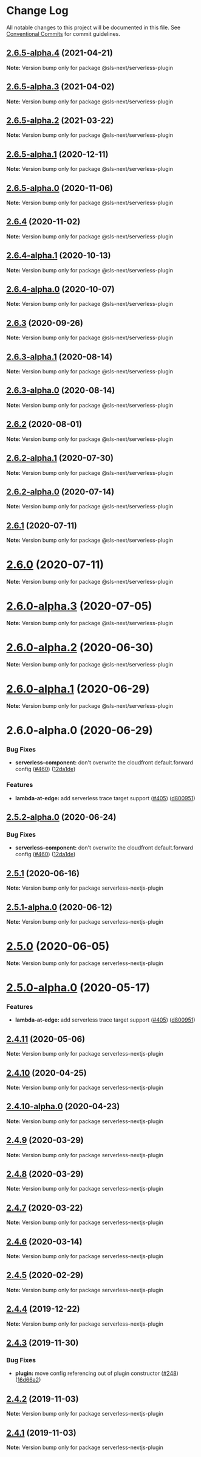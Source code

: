 # Change Log

All notable changes to this project will be documented in this file.
See [Conventional Commits](https://conventionalcommits.org) for commit guidelines.

## [2.6.5-alpha.4](https://github.com/serverless-nextjs/serverless-next.js/compare/@sls-next/serverless-plugin@2.6.5-alpha.3...@sls-next/serverless-plugin@2.6.5-alpha.4) (2021-04-21)

**Note:** Version bump only for package @sls-next/serverless-plugin

## [2.6.5-alpha.3](https://github.com/serverless-nextjs/serverless-next.js/compare/@sls-next/serverless-plugin@2.6.5-alpha.2...@sls-next/serverless-plugin@2.6.5-alpha.3) (2021-04-02)

**Note:** Version bump only for package @sls-next/serverless-plugin

## [2.6.5-alpha.2](https://github.com/serverless-nextjs/serverless-next.js/compare/@sls-next/serverless-plugin@2.6.5-alpha.1...@sls-next/serverless-plugin@2.6.5-alpha.2) (2021-03-22)

**Note:** Version bump only for package @sls-next/serverless-plugin

## [2.6.5-alpha.1](https://github.com/serverless-nextjs/serverless-next.js/compare/@sls-next/serverless-plugin@2.6.5-alpha.0...@sls-next/serverless-plugin@2.6.5-alpha.1) (2020-12-11)

**Note:** Version bump only for package @sls-next/serverless-plugin

## [2.6.5-alpha.0](https://github.com/serverless-nextjs/serverless-next.js/compare/@sls-next/serverless-plugin@2.6.4...@sls-next/serverless-plugin@2.6.5-alpha.0) (2020-11-06)

**Note:** Version bump only for package @sls-next/serverless-plugin

## [2.6.4](https://github.com/serverless-nextjs/serverless-next.js/compare/@sls-next/serverless-plugin@2.6.4-alpha.1...@sls-next/serverless-plugin@2.6.4) (2020-11-02)

**Note:** Version bump only for package @sls-next/serverless-plugin

## [2.6.4-alpha.1](https://github.com/serverless-nextjs/serverless-next.js/compare/@sls-next/serverless-plugin@2.6.4-alpha.0...@sls-next/serverless-plugin@2.6.4-alpha.1) (2020-10-13)

**Note:** Version bump only for package @sls-next/serverless-plugin

## [2.6.4-alpha.0](https://github.com/serverless-nextjs/serverless-next.js/compare/@sls-next/serverless-plugin@2.6.3...@sls-next/serverless-plugin@2.6.4-alpha.0) (2020-10-07)

**Note:** Version bump only for package @sls-next/serverless-plugin

## [2.6.3](https://github.com/serverless-nextjs/serverless-next.js/compare/@sls-next/serverless-plugin@2.6.3-alpha.1...@sls-next/serverless-plugin@2.6.3) (2020-09-26)

**Note:** Version bump only for package @sls-next/serverless-plugin

## [2.6.3-alpha.1](https://github.com/serverless-nextjs/serverless-next.js/compare/@sls-next/serverless-plugin@2.6.3-alpha.0...@sls-next/serverless-plugin@2.6.3-alpha.1) (2020-08-14)

**Note:** Version bump only for package @sls-next/serverless-plugin

## [2.6.3-alpha.0](https://github.com/serverless-nextjs/serverless-next.js/compare/@sls-next/serverless-plugin@2.6.2...@sls-next/serverless-plugin@2.6.3-alpha.0) (2020-08-14)

**Note:** Version bump only for package @sls-next/serverless-plugin

## [2.6.2](https://github.com/serverless-nextjs/serverless-next.js/compare/@sls-next/serverless-plugin@2.6.2-alpha.1...@sls-next/serverless-plugin@2.6.2) (2020-08-01)

**Note:** Version bump only for package @sls-next/serverless-plugin

## [2.6.2-alpha.1](https://github.com/serverless-nextjs/serverless-next.js/compare/@sls-next/serverless-plugin@2.6.2-alpha.0...@sls-next/serverless-plugin@2.6.2-alpha.1) (2020-07-30)

**Note:** Version bump only for package @sls-next/serverless-plugin

## [2.6.2-alpha.0](https://github.com/serverless-nextjs/serverless-next.js/compare/@sls-next/serverless-plugin@2.6.1...@sls-next/serverless-plugin@2.6.2-alpha.0) (2020-07-14)

**Note:** Version bump only for package @sls-next/serverless-plugin

## [2.6.1](https://github.com/serverless-nextjs/serverless-next.js/compare/@sls-next/serverless-plugin@2.6.0...@sls-next/serverless-plugin@2.6.1) (2020-07-11)

**Note:** Version bump only for package @sls-next/serverless-plugin

# [2.6.0](https://github.com/serverless-nextjs/serverless-next.js/compare/@sls-next/serverless-plugin@2.6.0-alpha.3...@sls-next/serverless-plugin@2.6.0) (2020-07-11)

**Note:** Version bump only for package @sls-next/serverless-plugin

# [2.6.0-alpha.3](https://github.com/serverless-nextjs/serverless-next.js/compare/@sls-next/serverless-plugin@2.6.0-alpha.2...@sls-next/serverless-plugin@2.6.0-alpha.3) (2020-07-05)

**Note:** Version bump only for package @sls-next/serverless-plugin

# [2.6.0-alpha.2](https://github.com/serverless-nextjs/serverless-next.js/compare/@sls-next/serverless-plugin@2.6.0-alpha.1...@sls-next/serverless-plugin@2.6.0-alpha.2) (2020-06-30)

**Note:** Version bump only for package @sls-next/serverless-plugin

# [2.6.0-alpha.1](https://github.com/serverless-nextjs/serverless-next.js/compare/@sls-next/serverless-plugin@2.6.0-alpha.0...@sls-next/serverless-plugin@2.6.0-alpha.1) (2020-06-29)

**Note:** Version bump only for package @sls-next/serverless-plugin

# 2.6.0-alpha.0 (2020-06-29)

### Bug Fixes

- **serverless-component:** don't overwrite the cloudfront default.forward config ([#460](https://github.com/serverless-nextjs/serverless-next.js/issues/460)) ([12da1de](https://github.com/serverless-nextjs/serverless-next.js/commit/12da1de31855b68b9addef801ec21dffd3202a21))

### Features

- **lambda-at-edge:** add serverless trace target support ([#405](https://github.com/serverless-nextjs/serverless-next.js/issues/405)) ([d800951](https://github.com/serverless-nextjs/serverless-next.js/commit/d800951673474965c386ab94b2d8db18790099f7))

## [2.5.2-alpha.0](https://github.com/serverless-nextjs/serverless-next.js/compare/serverless-nextjs-plugin@2.5.1...serverless-nextjs-plugin@2.5.2-alpha.0) (2020-06-24)

### Bug Fixes

- **serverless-component:** don't overwrite the cloudfront default.forward config ([#460](https://github.com/serverless-nextjs/serverless-next.js/issues/460)) ([12da1de](https://github.com/serverless-nextjs/serverless-next.js/commit/12da1de31855b68b9addef801ec21dffd3202a21))

## [2.5.1](https://github.com/serverless-nextjs/serverless-next.js/compare/serverless-nextjs-plugin@2.5.1-alpha.0...serverless-nextjs-plugin@2.5.1) (2020-06-16)

**Note:** Version bump only for package serverless-nextjs-plugin

## [2.5.1-alpha.0](https://github.com/serverless-nextjs/serverless-next.js/compare/serverless-nextjs-plugin@2.5.0...serverless-nextjs-plugin@2.5.1-alpha.0) (2020-06-12)

**Note:** Version bump only for package serverless-nextjs-plugin

# [2.5.0](https://github.com/serverless-nextjs/serverless-next.js/compare/serverless-nextjs-plugin@2.5.0-alpha.0...serverless-nextjs-plugin@2.5.0) (2020-06-05)

**Note:** Version bump only for package serverless-nextjs-plugin

# [2.5.0-alpha.0](https://github.com/serverless-nextjs/serverless-next.js/compare/serverless-nextjs-plugin@2.4.11...serverless-nextjs-plugin@2.5.0-alpha.0) (2020-05-17)

### Features

- **lambda-at-edge:** add serverless trace target support ([#405](https://github.com/serverless-nextjs/serverless-next.js/issues/405)) ([d800951](https://github.com/serverless-nextjs/serverless-next.js/commit/d800951673474965c386ab94b2d8db18790099f7))

## [2.4.11](https://github.com/serverless-nextjs/serverless-next.js/compare/serverless-nextjs-plugin@2.4.10...serverless-nextjs-plugin@2.4.11) (2020-05-06)

**Note:** Version bump only for package serverless-nextjs-plugin

## [2.4.10](https://github.com/serverless-nextjs/serverless-next.js/compare/serverless-nextjs-plugin@2.4.10-alpha.0...serverless-nextjs-plugin@2.4.10) (2020-04-25)

**Note:** Version bump only for package serverless-nextjs-plugin

## [2.4.10-alpha.0](https://github.com/serverless-nextjs/serverless-next.js/compare/serverless-nextjs-plugin@2.4.9...serverless-nextjs-plugin@2.4.10-alpha.0) (2020-04-23)

**Note:** Version bump only for package serverless-nextjs-plugin

## [2.4.9](https://github.com/serverless-nextjs/serverless-next.js/tree/master/packages/deprecated/serverless-plugin/compare/serverless-nextjs-plugin@2.4.8...serverless-nextjs-plugin@2.4.9) (2020-03-29)

**Note:** Version bump only for package serverless-nextjs-plugin

## [2.4.8](https://github.com/serverless-nextjs/serverless-next.js/tree/master/packages/deprecated/serverless-plugin/compare/serverless-nextjs-plugin@2.4.7...serverless-nextjs-plugin@2.4.8) (2020-03-29)

**Note:** Version bump only for package serverless-nextjs-plugin

## [2.4.7](https://github.com/serverless-nextjs/serverless-next.js/tree/master/packages/deprecated/serverless-plugin/compare/serverless-nextjs-plugin@2.4.6...serverless-nextjs-plugin@2.4.7) (2020-03-22)

**Note:** Version bump only for package serverless-nextjs-plugin

## [2.4.6](https://github.com/serverless-nextjs/serverless-next.js/tree/master/packages/deprecated/serverless-plugin/compare/serverless-nextjs-plugin@2.4.5...serverless-nextjs-plugin@2.4.6) (2020-03-14)

**Note:** Version bump only for package serverless-nextjs-plugin

## [2.4.5](https://github.com/serverless-nextjs/serverless-next.js/tree/master/packages/deprecated/serverless-plugin/compare/serverless-nextjs-plugin@2.4.4...serverless-nextjs-plugin@2.4.5) (2020-02-29)

**Note:** Version bump only for package serverless-nextjs-plugin

## [2.4.4](https://github.com/serverless-nextjs/serverless-next.js/tree/master/packages/deprecated/serverless-plugin/compare/serverless-nextjs-plugin@2.4.3...serverless-nextjs-plugin@2.4.4) (2019-12-22)

**Note:** Version bump only for package serverless-nextjs-plugin

## [2.4.3](https://github.com/serverless-nextjs/serverless-next.js/tree/master/packages/deprecated/serverless-plugin/compare/serverless-nextjs-plugin@2.4.2...serverless-nextjs-plugin@2.4.3) (2019-11-30)

### Bug Fixes

- **plugin:** move config referencing out of plugin constructor ([#248](https://github.com/serverless-nextjs/serverless-next.js/tree/master/packages/deprecated/serverless-plugin/issues/248)) ([16d66a2](https://github.com/serverless-nextjs/serverless-next.js/tree/master/packages/deprecated/serverless-plugin/commit/16d66a209a47adf799f8ac1ca8efb6cc7a38e68f))

## [2.4.2](https://github.com/serverless-nextjs/serverless-next.js/tree/master/packages/deprecated/serverless-plugin/compare/serverless-nextjs-plugin@2.4.1...serverless-nextjs-plugin@2.4.2) (2019-11-03)

**Note:** Version bump only for package serverless-nextjs-plugin

## [2.4.1](https://github.com/serverless-nextjs/serverless-next.js/tree/master/packages/deprecated/serverless-plugin/compare/serverless-nextjs-plugin@2.4.0...serverless-nextjs-plugin@2.4.1) (2019-11-03)

**Note:** Version bump only for package serverless-nextjs-plugin
